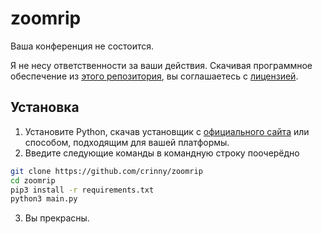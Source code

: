 # zoomrip
Ваша конференция не состоится.

Я не несу ответственности за ваши действия. Скачивая программное обеспечение из [этого репозитория](https://github.com/crinny/zoomrip), вы соглашаетесь с [лицензией](https://github.com/crinny/zoomrip/blob/master/LICENSE).

## Установка
1. Установите Python, скачав установщик с [официального сайта](https://www.python.org/downloads/) или способом, подходящим для вашей платформы.
2. Введите следующие команды в командную строку поочерёдно
```sh
git clone https://github.com/crinny/zoomrip
cd zoomrip
pip3 install -r requirements.txt
python3 main.py
```
3. Вы прекрасны.
